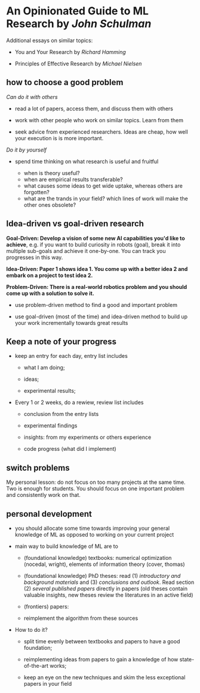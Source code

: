 # An Opinionated Guide to ML Research by _John Schulman_

Additional essays on similar topics:

- You and Your Research by _Richard Hamming_

- Principles of Effective Research by _Michael Nielsen_

## how to choose a good problem

_Can do it with others_

- read a lot of papers, access them, and discuss them with others

- work with other people who work on similar topics. Learn from them

- seek advice from experienced researchers. Ideas are cheap, how well your execution is is more important.

_Do it by yourself_

- spend time thinking on what research is useful and fruitful

	- when is theory useful?
	- when are empirical results transferable?
	- what causes some ideas to get wide uptake, whereas others are forgotten?
	- what are the trands in your field? which lines of work will make the other ones obsolete?

## Idea-driven vs goal-driven research

__Goal-Driven: Develop a vision of some new AI capabilities you'd like to achieve__, e.g. if you want to build curiosity in robots (goal), break it into multiple sub-goals and achieve it one-by-one. You can track you progresses in this way. 

__Idea-Driven: Paper 1 shows idea 1. You come up with a better idea 2 and embark on a project to test idea 2.__

__Problem-Driven: There is a real-world robotics problem and you should come up with a solution to solve it.__


- use problem-driven method to find a good and important problem

- use goal-driven (most of the time) and idea-driven method to build up your work incrementally towards great results

## Keep a note of your progress

- keep an entry for each day, entry list includes

	- what I am doing; 

	- ideas; 

	- experimental results;

- Every 1 or 2 weeks, do a rewiew, review list includes

	- conclusion from the entry lists

	- experimental findings

	- insights: from my experiments or others experience

	- code progress (what did I implement)

## switch problems

My personal lesson: do not focus on too many projects at the same time. Two is enough for students. You should focus on one important problem and consistently work on that.

## personal development

- you should allocate some time towards improving your general knowledge of ML as opposed to working on your current project

- main way to build knowledge of ML are to 

	- (foundational knowledge) textbooks: numerical optimization (nocedal, wright), elements of information theory (cover, thomas)
	
	- (foundational knowledge) PhD theses: read (1) _introductory and background materials_ and (3) _conclusions and outlook_. Read section (2) _several published papers_ directly in papers (old theses contain valuable insights, new theses review the literatures in an active field)

	- (frontiers) papers: 

	- reimplement the algorithm from these sources

- How to do it?

	- split time evenly between textbooks and papers to have a good foundation; 

	- reimplementing ideas from papers to gain a knowledge of how state-of-the-art works;

	- keep an eye on the new techniques and skim the less exceptional papers in your field



 

